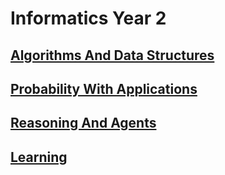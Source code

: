 # Informatics Year 2

## [Algorithms And Data Structures](ads/)

## [Probability With Applications](probability/)

## [Reasoning And Agents](ai/)

## [Learning](ml/)